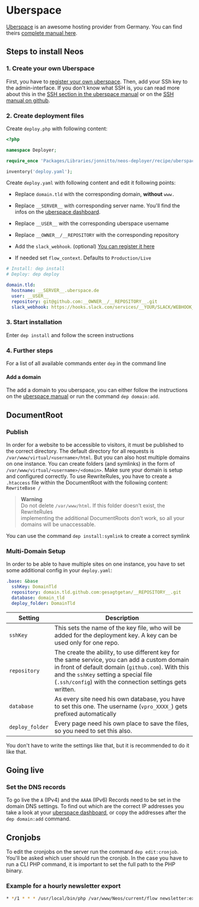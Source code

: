 # Uberspace

[Uberspace] is an awesome hosting provider from Germany. You can find theirs [complete manual here][uberspace manual].

## Steps to install Neos

### 1. Create your own Uberspace

First, you have to [register your own uberspace]. Then, add your SSh key to the admin-interface. If you don't know what SSH is, you can read more about this in the [SSH section in the uberspace manual][ssh manual on uberspace] or on the [SSH manual on github].

### 2. Create deployment files

Create `deploy.php` with following content:

```php
<?php

namespace Deployer;

require_once 'Packages/Libraries/jonnitto/neos-deployer/recipe/uberspace.php';

inventory('deploy.yaml');
```

Create `deploy.yaml` with following content and edit it following points:

- Replace `domain.tld` with the corresponding domain, **without** `www.`
- Replace `__SERVER__` with corresponding server name. You'll find the infos on the [uberspace dashboard].
- Replace `__USER__` with the corresponding uberspace username

- Replace `__OWNER__/__REPOSITORY` with the corresponding repository
- Add the `slack_webhook`. (optional) [You can register it here][slack webhook]
- If needed set `flow_context`. Defaults to `Production/Live`

```yaml
# Install: dep install
# Deploy: dep deploy

domain.tld:
  hostname: __SERVER__.uberspace.de
  user: __USER__
  repository: git@github.com:__OWNER__/__REPOSITORY__.git
  slack_webhook: https://hooks.slack.com/services/__YOUR/SLACK/WEBHOOK__
```

### 3. Start installation

Enter `dep install` and follow the screen instructions

### 4. Further steps

For a list of all available commands enter `dep` in the command line

#### Add a domain

The add a domain to you uberspace, you can either follow the instructions on the [uberspace manual] or run the command `dep domain:add`.

## DocumentRoot

### Publish

In order for a website to be accessible to visitors, it must be published to the correct directory. The default directory for all requests is `/var/www/virtual/<username>/html`. But you can also host multiple domains on one instance. You can create folders (and symlinks) in the form of `/var/www/virtual/<username>/<domain>`. Make sure your domain is setup and configured correctly. To use RewriteRules, you have to create a `.htaccess` file within the DocumentRoot with the following content: `RewriteBase /`

> **Warning**  
> Do not delete `/var/www/html`. If this folder doesn’t exist, the RewriteRules  
> implementing the additional DocumentRoots don’t work, so all your domains will be unaccessable.

You can use the command `dep install:symlink` to create a correct symlink

### Multi-Domain Setup

In order to be able to have multiple sites on one instance, you have to set some additional config in your `deploy.yaml`:

```yaml
.base: &base
  sshKey: DomainTld
  repository: domain.tld.github.com:gesagtgetan/__REPOSITORY__.git
  database: domain_tld
  deploy_folder: DomainTld
```

| Setting         | Description                                                                                                                                                                                                                                            |
| --------------- | ------------------------------------------------------------------------------------------------------------------------------------------------------------------------------------------------------------------------------------------------------ |
| `sshKey`        | This sets the name of the key file, who will be added for the deployment key. A key can be used only for one repo.                                                                                                                                     |
| `repository`    | The create the ability, to use different key for the same service, you can add a custom domain in front of default domain (`github.com`). With this and the `sshKey` setting a special file (`.ssh/config`) with the connection settings gets written. |
| `database`      | As every site need his own database, you have to set this one. The username (`vpro_XXXX_`) gets prefixed automatically                                                                                                                                 |
| `deploy_folder` | Every page need his own place to save the files, so you need to set this also.                                                                                                                                                                         |

You don't have to write the settings like that, but it is recommended to do it like that.

## Going live

### Set the DNS records

To go live the `A` (IPv4) and the `AAAA` (IPv6) Records need to be set in the domain DNS settings. To find out which are the correct IP addresses you take a look at your [uberspace dashboard], or copy the addresses after the `dep domain:add` command.

## Cronjobs

To edit the cronjobs on the server run the command `dep edit:cronjob`. You'll be asked which user should run the cronjob. In the case you have to run a CLI PHP command, it is important to set the full path to the PHP binary.

### Example for a hourly newsletter export

```bash
* */1 * * * /usr/local/bin/php /var/www/Neos/current/flow newsletter:export >> /var/www/newsletter_exports.log
```

[uberspace]: https://uberspace.de/
[uberspace manual]: https://manual.uberspace.de/
[register your own uberspace]: https://dashboard.uberspace.de/register
[ssh manual on uberspace]: https://manual.uberspace.de/basics-ssh.html
[ssh manual on github]: https://help.github.com/en/github/authenticating-to-github/generating-a-new-ssh-key-and-adding-it-to-the-ssh-agent
[uberspace dashboard]: https://dashboard.uberspace.de/dashboard/datasheet
[slack webhook]: https://slack.com/oauth/authorize?&client_id=113734341365.225973502034&scope=incoming-webhook
[let's encrypt]: https://letsencrypt.org
